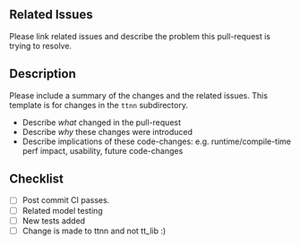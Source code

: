 ## Related Issues

Please link related issues and describe the problem this pull-request is trying to resolve.

## Description

Please include a summary of the changes and the related issues. This template is for changes in the `ttnn` subdirectory.
- Describe *what* changed in the pull-request
- Describe *why* these changes were introduced
- Describe implications of these code-changes: e.g. runtime/compile-time perf impact, usability, future code-changes

## Checklist

- [ ] Post commit CI passes.
- [ ] Related model testing
- [ ] New tests added
- [ ] Change is made to ttnn and not tt_lib :)
